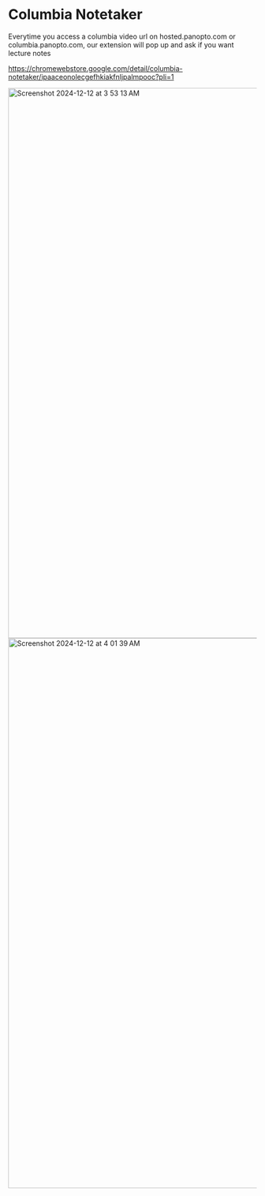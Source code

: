 # Columbia Notetaker
Everytime you access a columbia video url on hosted.panopto.com or columbia.panopto.com,
our extension will pop up and ask if you want lecture notes

https://chromewebstore.google.com/detail/columbia-notetaker/ipaaceonolecgefhkiakfnljpalmpooc?pli=1

<img width="1115" alt="Screenshot 2024-12-12 at 3 53 13 AM" src="https://github.com/user-attachments/assets/1dcf528a-092b-40b2-944f-32452d9d3f27" />

<img width="1115" alt="Screenshot 2024-12-12 at 4 01 39 AM" src="https://github.com/user-attachments/assets/f69a38a4-1eb4-4021-933e-1a3bbc98967e" />

